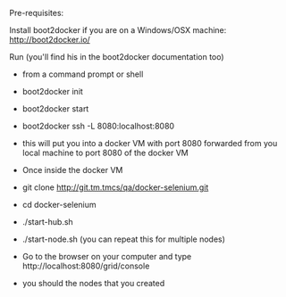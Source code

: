 Pre-requisites:

Install boot2docker if you are on a Windows/OSX machine: http://boot2docker.io/

Run (you'll find his in the boot2docker documentation too)
* from a command prompt or shell
* boot2docker init
* boot2docker start
* boot2docker ssh -L 8080:localhost:8080
 * this will put you into a docker VM with port 8080 forwarded from you local machine to port 8080 of the docker VM


* Once inside the docker VM
 * git clone http://git.tm.tmcs/qa/docker-selenium.git
 * cd docker-selenium
 * ./start-hub.sh
 * ./start-node.sh (you can repeat this for multiple nodes)
* Go to the browser on your computer and type http://localhost:8080/grid/console
 * you should the nodes that you created